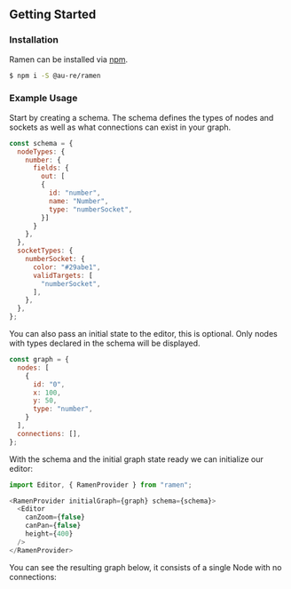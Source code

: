## Getting Started

### Installation

Ramen can be installed via [npm](https://www.npmjs.com/package/ramen).

```bash
$ npm i -S @au-re/ramen
```

### Example Usage

Start by creating a schema. The schema defines the types of nodes and sockets as well as what connections can exist in your graph.

```js
const schema = {
  nodeTypes: {
    number: {
      fields: {
        out: [
        {
          id: "number",
          name: "Number",
          type: "numberSocket",
        }]
      }
    },
  },
  socketTypes: {
    numberSocket: {
      color: "#29abe1",
      validTargets: [
        "numberSocket",
      ],
    },
  },
};
```

You can also pass an initial state to the editor, this is optional. Only nodes with types declared in the schema will be displayed.

```js
const graph = {
  nodes: [
    {
      id: "0",
      x: 100,
      y: 50,
      type: "number",
    }
  ],
  connections: [],
};
```

With the schema and the initial graph state ready we can initialize our editor:

```js
import Editor, { RamenProvider } from "ramen";

<RamenProvider initialGraph={graph} schema={schema}>
  <Editor
    canZoom={false}
    canPan={false}
    height={400}
  />
</RamenProvider>
```

You can see the resulting graph below, it consists of a single Node with no connections: